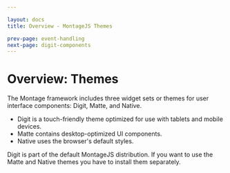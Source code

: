 ```yaml
---

layout: docs
title: Overview - MontageJS Themes

prev-page: event-handling
next-page: digit-components
---
```


# Overview: Themes

The Montage framework includes three widget sets or themes for user interface components: Digit, Matte, and Native.

* Digit is a touch-friendly theme optimized for use with tablets and mobile devices. 
* Matte contains desktop-optimized UI components. 
* Native uses the browser's default styles. 

Digit is part of the default MontageJS distribution. If you want to use the Matte and Native themes you have to install them separately.
